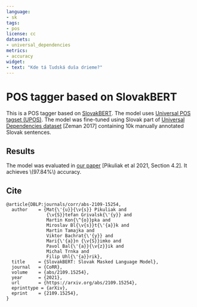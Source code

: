 ```yaml
---
language: 
- sk
tags:
- pos
license: cc
datasets:
- universal_dependencies
metrics:
- accuracy
widget:
- text: "Kde tá ľudská duša drieme?"
---
```



# POS tagger based on SlovakBERT

This is a POS tagger based on [SlovakBERT](https://huggingface.co/gerulata/slovakbert). The model uses [Universal POS tagset (UPOS)](https://universaldependencies.org/u/pos/). The model was fine-tuned using Slovak part of [Universal Dependencies dataset](https://universaldependencies.org/) [Zeman 2017] containing 10k manually annotated Slovak sentences.

## Results

The model was evaluated in [our paper](https://arxiv.org/abs/2109.15254) [Pikuliak et al 2021, Section 4.2]. It achieves \\(97.84\%\\) accuracy.

## Cite

```
@article{DBLP:journals/corr/abs-2109-15254,
  author    = {Mat{\'{u}}{\v{s}} Pikuliak and
               {\v{S}}tefan Grivalsk{\'{y}} and
               Martin Kon{\^{o}}pka and
               Miroslav Bl{\v{s}}t{\'{a}}k and
               Martin Tamajka and
               Viktor Bachrat{\'{y}} and
               Mari{\'{a}}n {\v{S}}imko and
               Pavol Bal{\'{a}}{\v{z}}ik and
               Michal Trnka and
               Filip Uhl{\'{a}}rik},
  title     = {SlovakBERT: Slovak Masked Language Model},
  journal   = {CoRR},
  volume    = {abs/2109.15254},
  year      = {2021},
  url       = {https://arxiv.org/abs/2109.15254},
  eprinttype = {arXiv},
  eprint    = {2109.15254},
}
```